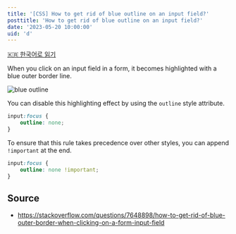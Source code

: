 ```yaml
---
title: '[CSS] How to get rid of blue outline on an input field?'
posttitle: 'How to get rid of blue outline on an input field?'
date: '2023-05-20 10:00:00'
uid: 'd'
---
```


[🇰🇷 한국어로 읽기](../ko/d)

When you click on an input field in a form, it becomes highlighted with a blue outer border line.

![blue outline](/images/blue-outline.webp)

You can disable this highlighting effect by using the `outline` style attribute.

```css
input:focus {
    outline: none;
}
```

To ensure that this rule takes precedence over other styles, you can append `!important` at the end.

```css
input:focus {
    outline: none !important;
}
```

## Source

- <https://stackoverflow.com/questions/7648898/how-to-get-rid-of-blue-outer-border-when-clicking-on-a-form-input-field>
